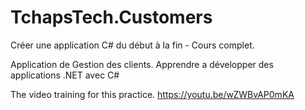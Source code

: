 ﻿# TchapsTech.Customers


Créer une application C# du début à la fin - Cours complet. 

Application de Gestion des clients.
Apprendre a développer des applications .NET avec C#


The video training for this practice.
https://youtu.be/wZWBvAP0mKA